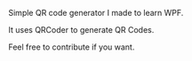 Simple QR code generator I made to learn WPF.

It uses QRCoder to generate QR Codes.

Feel free to contribute if you want.
